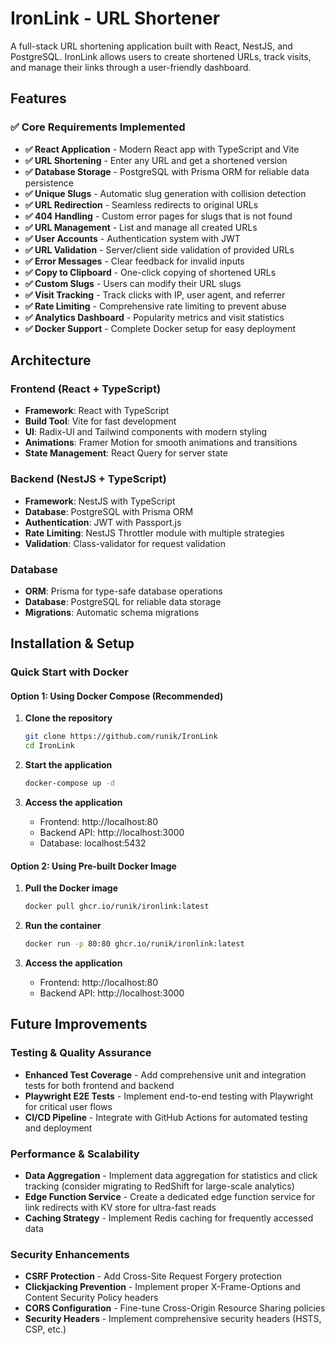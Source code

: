 # IronLink - URL Shortener

A full-stack URL shortening application built with React, NestJS, and PostgreSQL. IronLink allows users to create shortened URLs, track visits, and manage their links through a user-friendly dashboard.

## Features

### ✅ Core Requirements Implemented

- **✅ React Application** - Modern React app with TypeScript and Vite
- **✅ URL Shortening** - Enter any URL and get a shortened version
- **✅ Database Storage** - PostgreSQL with Prisma ORM for reliable data persistence
- **✅ Unique Slugs** - Automatic slug generation with collision detection
- **✅ URL Redirection** - Seamless redirects to original URLs
- **✅ 404 Handling** - Custom error pages for slugs that is not found 
- **✅ URL Management** - List and manage all created URLs
- **✅ User Accounts** - Authentication system with JWT
- **✅ URL Validation** - Server/client side validation of provided URLs
- **✅ Error Messages** - Clear feedback for invalid inputs
- **✅ Copy to Clipboard** - One-click copying of shortened URLs
- **✅ Custom Slugs** - Users can modify their URL slugs
- **✅ Visit Tracking** - Track clicks with IP, user agent, and referrer
- **✅ Rate Limiting** - Comprehensive rate limiting to prevent abuse
- **✅ Analytics Dashboard** - Popularity metrics and visit statistics
- **✅ Docker Support** - Complete Docker setup for easy deployment

## Architecture

### Frontend (React + TypeScript)
- **Framework**: React with TypeScript
- **Build Tool**: Vite for fast development
- **UI**: Radix-UI and Tailwind components with modern styling
- **Animations**: Framer Motion for smooth animations and transitions
- **State Management**: React Query for server state

### Backend (NestJS + TypeScript)
- **Framework**: NestJS with TypeScript
- **Database**: PostgreSQL with Prisma ORM
- **Authentication**: JWT with Passport.js
- **Rate Limiting**: NestJS Throttler module with multiple strategies
- **Validation**: Class-validator for request validation

### Database
- **ORM**: Prisma for type-safe database operations
- **Database**: PostgreSQL for reliable data storage
- **Migrations**: Automatic schema migrations

## Installation & Setup


### Quick Start with Docker

#### Option 1: Using Docker Compose (Recommended)

1. **Clone the repository**
   ```bash
   git clone https://github.com/runik/IronLink
   cd IronLink
   ```

2. **Start the application**
   ```bash
   docker-compose up -d
   ```

3. **Access the application**
   - Frontend: http://localhost:80
   - Backend API: http://localhost:3000
   - Database: localhost:5432

#### Option 2: Using Pre-built Docker Image

1. **Pull the Docker image**
   ```bash
   docker pull ghcr.io/runik/ironlink:latest
   ```

2. **Run the container**
   ```bash
   docker run -p 80:80 ghcr.io/runik/ironlink:latest
   ```

3. **Access the application**
   - Frontend: http://localhost:80
   - Backend API: http://localhost:3000

## Future Improvements

### Testing & Quality Assurance
- **Enhanced Test Coverage** - Add comprehensive unit and integration tests for both frontend and backend
- **Playwright E2E Tests** - Implement end-to-end testing with Playwright for critical user flows
- **CI/CD Pipeline** - Integrate with GitHub Actions for automated testing and deployment

### Performance & Scalability
- **Data Aggregation** - Implement data aggregation for statistics and click tracking (consider migrating to RedShift for large-scale analytics)
- **Edge Function Service** - Create a dedicated edge function service for link redirects with KV store for ultra-fast reads
- **Caching Strategy** - Implement Redis caching for frequently accessed data

### Security Enhancements
- **CSRF Protection** - Add Cross-Site Request Forgery protection
- **Clickjacking Prevention** - Implement proper X-Frame-Options and Content Security Policy headers
- **CORS Configuration** - Fine-tune Cross-Origin Resource Sharing policies
- **Security Headers** - Implement comprehensive security headers (HSTS, CSP, etc.)
